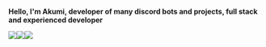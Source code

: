 
**Hello, I'm Akumi, developer of many discord bots and projects, full stack and experienced developer**



<img src="https://camo.githubusercontent.com/455be3a3fb7c8df894c8c03946ad019f6db5c5ebf84c64a603c9c00e035b9615/68747470733a2f2f696d672e736869656c64732e696f2f62616467652f2d48544d4c2d6335383534353f7374796c653d666f722d7468652d6261646765266c6f676f3d68746d6c35266c6f676f436f6c6f723d633538353435266c6162656c436f6c6f723d323832383238"/><img src="https://camo.githubusercontent.com/1fa64c93442124cf2bfa082e06b5786f40f091ffeff0ce4efe25b6ce0ceed218/68747470733a2f2f696d672e736869656c64732e696f2f62616467652f2d4353532d6431613031663f7374796c653d666f722d7468652d6261646765266c6f676f3d63737333266c6f676f436f6c6f723d643161303166266c6162656c436f6c6f723d323832383238"/><img src="https://camo.githubusercontent.com/370d38fc5644d76a1e4866a6c46be390616758c449ec0daff7ee15e429b165bd/68747470733a2f2f696d672e736869656c64732e696f2f62616467652f2d507974686f6e2d3938623938323f7374796c653d666f722d7468652d6261646765266c6f676f3d707974686f6e266c6f676f436f6c6f723d393862393832266c6162656c436f6c6f723d323832383238"/>

